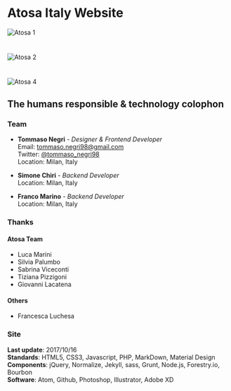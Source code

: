 # Atosa Italy Website

![Atosa 1](http://atosa-italy.it/assets/img/atosa-screenshots/Atosa_Github_1.jpg)
#
![Atosa 2](http://atosa-italy.it/assets/img/atosa-screenshots/Atosa_Github_2.jpg)
#
![Atosa 4](http://atosa-italy.it/assets/img/atosa-screenshots/Atosa_Github_4.jpg)

## The humans responsible & technology colophon

### Team

* __Tommaso Negri__ *- Designer & Frontend Developer*<br>
  Email: tommaso.negri98@gmail.com<br>
  Twitter: [@tommaso_negri98](https://twitter.com/tommaso_negri98)<br>
  Location: Milan, Italy<br>

* __Simone Chiri__ *- Backend Developer*<br>
  Location: Milan, Italy

* __Franco Marino__ *- Backend Developer*<br>
  Location: Milan, Italy

### Thanks

#### Atosa Team

* Luca Marini<br>
* Silvia Palumbo<br>
* Sabrina Viceconti<br>
* Tiziana Pizzigoni<br>
* Giovanni Lacatena

#### Others

* Francesca Luchesa


### Site

__Last update__: 2017/10/16<br>
__Standards__: HTML5, CSS3, Javascript, PHP, MarkDown, Material Design<br>
__Components__: jQuery, Normalize, Jekyll, sass, Grunt, Node.js, Forestry.io, Bourbon<br>
__Software__: Atom, Github, Photoshop, Illustrator, Adobe XD
